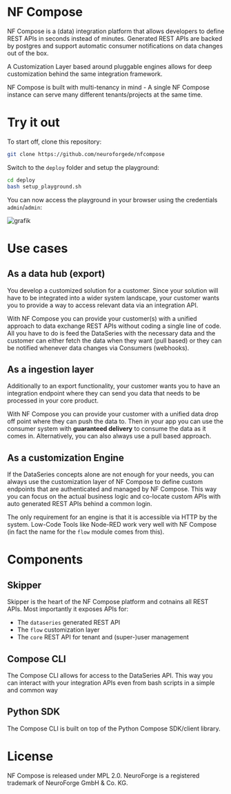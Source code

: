 # NF Compose

NF Compose is a (data) integration platform that allows developers to define REST APIs in seconds instead of
minutes. Generated REST APIs are backed by postgres and support automatic consumer notifications on data changes out
of the box.

A Customization Layer based around pluggable engines allows for deep customization behind the same integration framework.

NF Compose is built with multi-tenancy in mind - A single NF Compose instance can serve many different tenants/projects
at the same time.

# Try it out

To start off, clone this repository:

```bash
git clone https://github.com/neuroforgede/nfcompose
```

Switch to the `deploy` folder and setup the playground:

```bash
cd deploy
bash setup_playground.sh
```

You can now access the playground in your browser using the credentials `admin`/`admin`:

![grafik](https://github.com/neuroforgede/nfcompose/assets/719760/d4af576b-bf94-446c-8432-bb35f20aac02)

# Use cases

## As a data hub (export)

You develop a customized solution for a customer. Since your solution will have to be integrated into a wider
system landscape, your customer wants you to provide a way to access relevant data via an integration API.

With NF Compose you can provide your customer(s) with a unified approach to data exchange REST APIs without coding
a single line of code. All you have to do is feed the DataSeries with the necessary data and the customer can either
fetch the data when they want (pull based) or they can be notified whenever data changes via Consumers (webhooks).

## As a ingestion layer

Additionally to an export functionality, your customer wants you to have an integration endpoint where they
can send you data that needs to be processed in your core product.

With NF Compose you can provide your customer with a unified data drop off point where they can push the data to.
Then in your app you can use the consumer system with **guaranteed delivery** to consume the data as it comes in.
Alternatively, you can also always use a pull based approach.

## As a customization Engine

If the DataSeries concepts alone are not enough for your needs, you can always use the customization layer of NF Compose
to define custom endpoints that are authenticated and managed by NF Compose. This way you can focus on the
actual business logic and co-locate custom APIs with auto generated REST APIs behind a common login.

The only requirement for an engine is that it is accessible via HTTP by the system. 
Low-Code Tools like Node-RED work very well with NF Compose (in fact the name for the `flow` module comes from this).

# Components
## Skipper

Skipper is the heart of the NF Compose platform and cotnains all REST APIs. Most importantly it exposes APIs for:

- The `dataseries` generated REST API
- The `flow` customization layer
- The `core` REST API for tenant and (super-)user management

## Compose CLI

The Compose CLI allows for access to the DataSeries API. This way you can interact with your integration APIs even
from bash scripts in a simple and common way

## Python SDK

The Compose CLI is built on top of the Python Compose SDK/client library.

# License

NF Compose is released under MPL 2.0. NeuroForge is a registered trademark of NeuroForge GmbH & Co. KG.
